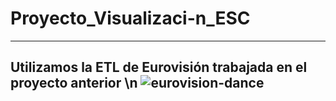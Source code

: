 # Proyecto_Visualizaci-n_ESC
--------------------------------------------------------------------------------------------------------------------------------------------------------------
Utilizamos la ETL de Eurovisión trabajada en el proyecto anterior \n
![eurovision-dance](https://user-images.githubusercontent.com/109532909/189700629-f278ac0a-f292-4ffb-a42b-ed3942cf05fe.gif)
--------------------------------------------------------------------------------------------------------------------------------------------------------------
